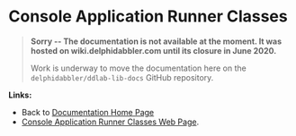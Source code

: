 # Console Application Runner Classes #

> **Sorry -- The documentation is not available at the moment. It was hosted on wiki.delphidabbler.com until its closure in June 2020.**
>
> Work is underway to move the documentation here on the `delphidabbler/ddlab-lib-docs` GitHub repository.

**Links:**

* Back to [Documentation Home Page](Welcome.md)
* [Console Application Runner Classes Web Page](http://www.delphidabbler.com/software/consoleapp).
